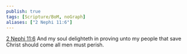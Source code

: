 ```yaml
---
publish: true
tags: [Scripture/BoM, noGraph]
aliases: ["2 Nephi 11:6"]
---
```

[2 Nephi 11:6](https://churchofjesuschrist.org/study/scriptures/bofm/2-ne/11?lang=eng&id=p6#p6) And my soul delighteth in proving unto my people that save Christ should come all men must perish.
